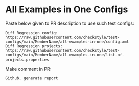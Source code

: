 # All Examples in One Configs
Paste below given to PR description to use such test configs:
```
Diff Regression config: https://raw.githubusercontent.com/checkstyle/test-configs/main/MemberName/all-examples-in-one/config.xml
Diff Regression projects: https://raw.githubusercontent.com/checkstyle/test-configs/main/MemberName/all-examples-in-one/list-of-projects.properties
```
Make comment in PR:
```
Github, generate report
```
